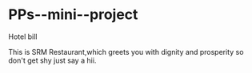 # PPs--mini--project
Hotel bill 


This is SRM Restaurant,which greets you with dignity and prosperity so don't get shy just say a hii.
